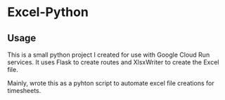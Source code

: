 # Excel-Python

## Usage
This is a small python project I created for use with Google Cloud Run services. It uses Flask to create routes and XlsxWriter to create the Excel file.

Mainly, wrote this as a pyhton script to automate excel file creations for timesheets.
